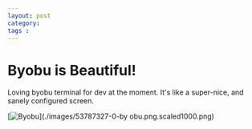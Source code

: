 ```yaml
---
layout: post
category: 
tags : 
---
```



# Byobu is Beautiful!

Loving byobu terminal for dev at the moment. It's like a super-nice, and
sanely configured screen.

[![Byobu](./images/53787327-0-byobu.png.scaled500.png)](./images/53787327-0-by
obu.png.scaled1000.png)

